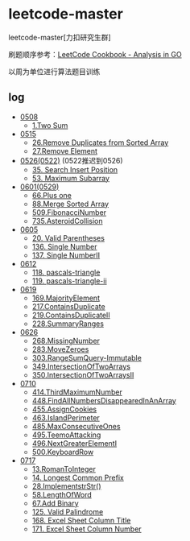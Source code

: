 # leetcode-master
leetcode-master[力扣研究生群]

刷题顺序参考：[LeetCode Cookbook - Analysis in GO](https://books.halfrost.com/leetcode/ChapterTwo/)

以周为单位进行算法题目训练

## log
- [0508](./leetcode/0508)
  - [1.Two Sum](./leetcode/0508/1.两数之和.md)
- [0515](./leetcode/0515)
  - [26.Remove Duplicates from Sorted Array](./leetcode/0515/26.删除重复项.md)
  - [27.Remove Element](./leetcode/0515/27.删除指定项.md)
- [0526(0522)](./leetcode/0526(0522)) (0522推迟到0526)
    - [35. Search Insert Position](leetcode/0526(0522)/35.%20Search%20Insert%20Position.md)
    - [53. Maximum Subarray](leetcode/0526(0522)/53.Maximum%20Subarray.md)
- [0601(0529)](./leetcode/0601(0529))
  - [66.Plus one](leetcode/0601(0529)/66.PlusOne.md)
  - [88.Merge Sorted Array](leetcode/0601(0529)/88.MergeSortedArray.md)
  - [509.FibonacciNumber](leetcode/0601(0529)/509.FibonacciNumber.md)
  - [735.AsteroidCollision](leetcode/0601(0529)/735.AsteroidCollision.md)
- [0605](./leetcode/0605)
  - [20. Valid Parentheses](leetcode/0605/20.ValidParentheses.md)
  - [136. Single Number](leetcode/0605/136.SingleNumber.md)
  - [137. Single NumberII](leetcode/0605/137.SingleNumberII.md)
- [0612](./leetcode/0612)
  - [118. pascals-triangle](leetcode/0612/118.pascals-triangle.md)
  - [119. pascals-triangle-ii](leetcode/0612/119.pascals-triangle-ii.md)
- [0619](./leetcode/0619)
  - [169.MajorityElement](leetcode/0619/169.MajorityElement.md)
  - [217.ContainsDuplicate](leetcode/0619/217.ContainsDuplicate.md)
  - [219.ContainsDuplicateII](leetcode/0619/219.ContainsDuplicateII.md)
  - [228.SummaryRanges](leetcode/0619/228.SummaryRanges.md)
- [0626](./leetcode/0626)
  - [268.MissingNumber](leetcode/0626/268.MissingNumber.md)
  - [283.MoveZeroes](leetcode/0626/283.MoveZeroes.md)
  - [303.RangeSumQuery-Immutable](leetcode/0626/303.RangeSumQuery-Immutable.md)
  - [349.IntersectionOfTwoArrays](leetcode/0626/349.IntersectionOfTwoArrays.md)
  - [350.IntersectionOfTwoArraysII](leetcode/0626/350.IntersectionOfTwoArraysII.md)
- [0710](./leetcode/0710)
  - [414.ThirdMaximumNumber](leetcode/0710/414.ThirdMaximumNumber.md)
  - [448.FindAllNumbersDisappearedInAnArray](leetcode/0710/448.FindAllNumbersDisappearedInAnArray.md)
  - [455.AssignCookies](leetcode/0710/455.AssignCookies.md)
  - [463.IslandPerimeter](leetcode/0710/463.IslandPerimeter.md)
  - [485.MaxConsecutiveOnes](leetcode/0710/485.MaxConsecutiveOnes.md)
  - [495.TeemoAttacking](leetcode/0710/495.TeemoAttacking.md)
  - [496.NextGreaterElementI](leetcode/0710/496.NextGreaterElementI.md)
  - [500.KeyboardRow](leetcode/0710/500.KeyboardRow.md)
- [0717](./leetcode/0717)
  - [13.RomanToInteger](leetcode/0717/13.RomanToInteger.md)
  - [14. Longest Common Prefix](leetcode/0717/14.LongestCommonPrefix.md)
  - [28.ImplementstrStr()](leetcode/0717/28.ImplementstrStr().md)
  - [58.LengthOfWord](leetcode/0717/58.LengthOfLastWord.md)
  - [67.Add Binary](leetcode/0717/67.AddBinary.md)
  - [125. Valid Palindrome](leetcode/0717/125.ValidPalindrome.md)
  - [168. Excel Sheet Column Title](leetcode/0717/168.ExcelSheetColumnTitle.md)
  - [171. Excel Sheet Column Number](leetcode/0717/171.ExcelSheetColumnNumber.md)